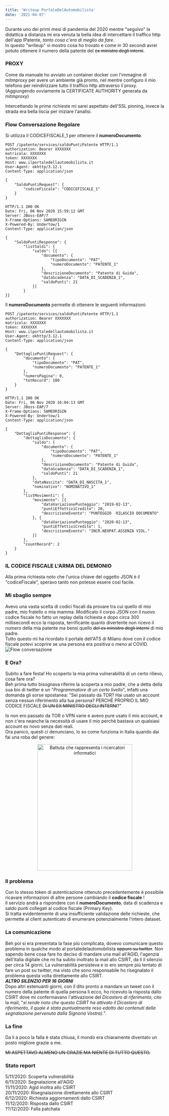 ```yaml
---
title: 'Writeup PortaleDelAutomobilista'
date: '2021-04-07'
---
```


Durante uno dei primi mesi di pandemia del 2020 mentre "seguivo" la didattica a distanza mi era venuta la bella idea di intercettare il traffico http dell'app IPatente, *tanto cosa c'era di meglio da fare*.  
In questo "writeup" vi mostro cosa ho trovato e come in 30 secondi avrei potuto ottenere il numero della patente del <s>ex ministro degli interni</s>.

### PROXY
Come da manuale ho avviato un container docker con l'immagine di mitmproxy per avere un ambiente già pronto, nel mentre configuro il mio telefono per reindirizzare tutto il traffico http attraverso il proxy. (Aggiungendo ovviamente la CERTIFICATE AUTHORITY generata da mitmproxy) 

Intercettando le prime richieste mi sarei aspettato dell'SSL pinning, invece la strada era bella liscia per iniziare l'analisi.

### Flow Conversazione Regolare

Si utilizza il CODICEFISCALE_1 per ottenere il **numeroDocumento**.


```http
POST /ipatente/services/saldoPuntiPatente HTTP/1.1
authorization: Bearer XXXXXXX
matricola: XXXXXXX
token: XXXXXXX
Host: www.ilportaledellautomobilista.it
User-Agent: okhttp/3.12.1
Content-Type: application/json

{
    "SaldoPuntiRequest": {
        "codiceFiscale": "CODICEFISCALE_1"
    }
}

HTTP/1.1 200 OK
Date: Fri, 06 Nov 2020 15:59:12 GMT
Server: JBoss-EAP/7
X-Frame-Options: SAMEORIGIN
X-Powered-By: Undertow/1
Content-Type: application/json

{
    "SaldoPuntiResponse": {
        "listSaldi": {
            "saldo": [{
                "documento": {
                    "tipoDocumento": "PAT",
                    "numeroDocumento": "PATENTE_1"
                },
                "descrizioneDocumento": "Patente di Guida",
                "dataScadenza": "DATA_DI_SCADENZA_1",
                "saldoPunti": 21
            }]
        }
}}
```
Il **numeroDocumento** permette di ottenere le seguenti informazioni:
```http
POST /ipatente/services/saldoPuntiPatente HTTP/1.1
authorization: Bearer XXXXXXX
matricola: XXXXXXX
token: XXXXXXX
Host: www.ilportaledellautomobilista.it
User-Agent: okhttp/3.12.1
Content-Type: application/json

{
    "DettaglioPuntiRequest": {
        "documento": {
            "tipoDocumento": "PAT",
            "numeroDocumento": "PATENTE_1"
        },
        "numeroPagina": 0,
        "totRecord": 100
    }
}

HTTP/1.1 200 OK
Date: Fri, 06 Nov 2020 16:04:13 GMT
Server: JBoss-EAP/7
X-Frame-Options: SAMEORIGIN
X-Powered-By: Undertow/1
Content-Type: application/json

{
    "DettaglioPuntiResponse": {
        "dettaglioDocumento": {
            "saldo": {
                "documento": {
                    "tipoDocumento": "PAT",
                    "numeroDocumento": "PATENTE_1"
                },
                "descrizioneDocumento": "Patente di Guida",
                "dataScadenza": "DATA_DI_SCADENZA_1",
                "saldoPunti": 21
            },
            "dataNascita": "DATA_DI_NASCITA_1",
            "nominativo": "NOMINATIVO_1"
        },
        "listMovimenti": {
            "movimento": [{
                "dataVariazionePunteggio": "2019-02-13",
                "puntiEffettiviCredito": 20,
                "descrizioneEvento": "PUNTEGGIO  RILASCIO DOCUMENTO"
            }, {
                "dataVariazionePunteggio": "2020-02-13",
                "puntiEffettiviCredito": 1,
                "descrizioneEvento": "INCR.NEOPAT.ASSENZA VIOL."
            }]
        },
        "countRecord": 2
    }
}
```

### IL CODICE FISCALE L'ARMA DEL DEMONIO
Alla prima richiesta noto che l'unica chiave del oggetto JSON è il "codiceFiscale", speravo tanto non potesse essere così facile.

### Mi sbaglio sempre
Avevo una vasta scelta di codici fiscali da provare tra cui quello di mio padre, mio fratello o mia mamma.
Modificato il corpo JSON con il nuovo codice fiscale ho fatto un replay della richiesta e dopo circa 300 millisecondi ecco la risposta, terrificante quanto divertente non ricevo il numero della mia patente ma bensì quello <s>del ex ministro degli interni</s> di mio padre.  
Tutto questo mi ha ricordato il portale dell'ATS di Milano dove con il codice fiscale potevi scoprire se una persona era positiva o meno al COVID.
![Flow conversazione](../images/posts/automobilista/flow.png)

### E Ora?
Subito a fare festa! Ho scoperto la mia prima vulnerabilità di un certo rilievo, cosa fare ora?  
Beh prima tutto bisognava riferire la scoperta a mio padre, che a detta della sua bio di twitter è un "*Programmatore di un certo livello*",  infatti una domanda gli sorse spostanea: "Sei passato da TOR? Hai usato un account senza nessun riferimento alla tua persona? PERCHÈ PROPRIO IL MIO CODICE FISCALE <s>DI UN EX MINISTRO DEGLI INTERNI</s>?"  

Io non ero passato da TOR o VPN varie e avevo pure usato il mio account, e non c'era neanche la necessità di usare il mio perchè bastava un qualsiasi account ex novo senza dati reali.  
Ora panico, questi ci denunciano, lo so come funziona in Italia quando dai fai una roba del genere:

<div align="center">
    <img alt="Battuta che rappresenta i ricercatori informatici" src="../images/posts/automobilista/criminal.jfif" width="300px" height="400px">
</div>

### Il problema
Con lo stesso token di autenticazione ottenuto precedentemente è possibile ricavare informazioni di altre persone cambiando il **codice fiscale** ! \
Il servizio andrà a rispondere con il **numeroDocumento**, data di scadenza e saldo punti collegati al codice fiscale (Primary Key). \
Si tratta evidentemente di una insufficiente validazione delle richieste, che permette al client autenticato di enumerare potenzialmente l’intero dataset.

### La comunicazione
Beh poi si era presentata la fase più complicata, dovevo comunicare questo problema in qualche modo al portaledelautomobilista <s>oppure su twitter</s>. Non sapendo bene cosa fare ho deciso di mandare una mail all'AGID, l'agenzia dell'italia digitale che mi ha subito inoltrato la mail allo CSIRT, da li il silenzio per circa 14 giorni.
La vulnerabilità persisteva e io ero sempre più tentato di fare un post su twitter, ma visto che sono responsabile ho risegnalato il problema questa volta direttamente allo CSIRT.  
***ALTRO SILENZIO PER 16 GIORNI***  
Dopo altri estenuanti giorni, con il dito pronto a mandare un tweet con il numero della patente di quella persona lì ecco, ho ricevuto la risposta dallo CSIRT dove mi confermavano l'attivazione del *Dicastero di riferimento*, cito la mail, "*si rende noto che questo CSIRT ha attivato il Dicastero di riferimento, il quale è stato puntualmente reso edotto dei contenuti della segnalazione pervenuta dalla Signoria Vostra).*".

### La fine
Da li a poco la falla è stata chiusa, il mondo era chiaramente diventato un posto migliore grazie a me.

<s>MI ASPETTAVO ALMENO UN GRAZIE MA NIENTE DI TUTTO QUESTO.</s>


### Stato report
5/11/2020: Scoperta vulnerabilità  
6/11/2020: Segnalazione all'AGID  
11/11/2020: Agid inoltra allo CSIRT  
20/11/2020: Risegnalazione direttamente allo CSIRT  
6/12/2020: Richiesta aggiornamenti dallo CSIRT  
11/12/2020: Risposta dallo CSIRT  
??/12/2020: Falla patchata  